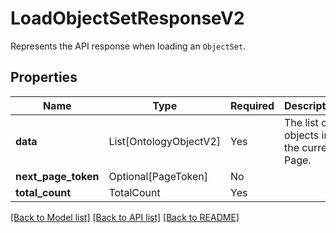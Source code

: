 # LoadObjectSetResponseV2

Represents the API response when loading an `ObjectSet`.

## Properties
| Name | Type | Required | Description |
| ------------ | ------------- | ------------- | ------------- |
**data** | List[OntologyObjectV2] | Yes | The list of objects in the current Page. |
**next_page_token** | Optional[PageToken] | No |  |
**total_count** | TotalCount | Yes |  |


[[Back to Model list]](../../../README.md#models-v1-link) [[Back to API list]](../../../README.md#documentation-for-api-endpoints) [[Back to README]](../../../README.md)
